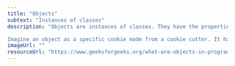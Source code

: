 ```yaml
---
title: "Objects"
subtext: "Instances of classes"
description: "Objects are instances of classes. They have the properties and behaviors defined by their class.

Imagine an object as a specific cookie made from a cookie cutter. It has the same shape but can be decorated differently."
imageUrl: ""
resourceUrl: "https://www.geeksforgeeks.org/what-are-objects-in-programming/"
---
```

